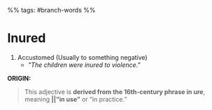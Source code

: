 %% tags: #branch-words %%
# Inured
1. Accustomed (Usually to something negative)
	- *"The children were inured to violence."*

**ORIGIN:**
> This adjective is **derived from the 16th-century phrase in ure**, meaning **||“in use”** or “in practice.”